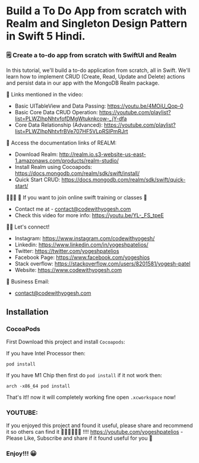# Build a To Do App from scratch with Realm and Singleton Design Pattern in Swift 5 Hindi.

### 🗒 Create a to-do app from scratch with SwiftUI and Realm

In this tutorial, we'll build a to-do application from scratch, all in Swift. We'll learn how to implement CRUD (Create, Read, Update and Delete) actions and persist data in our app with the MongoDB Realm package.

🔗 Links mentioned in the video:
- Basic UITableView and Data Passing: https://youtu.be/4MOiU_Qop-0
- Basic Core Data CRUD Operation: https://youtube.com/playlist?list=PLWZIhpNhtvfofDMgWtuknkcow-_jY-dfa
- Core Data Relationship (Advanced): https://youtube.com/playlist?list=PLWZIhpNhtvfrBVe707HF5VLpRSIPmRJrt

📝 Access the documentation links of REALM:
- Download Realm: http://realm.io.s3-website-us-east-1.amazonaws.com/products/realm-studio/
- Install Realm using Cocoapods: https://docs.mongodb.com/realm/sdk/swift/install/
- Quick Start CRUD: https://docs.mongodb.com/realm/sdk/swift/quick-start/

👩🏻‍💻 🔴 If you want to join online swift training or classes 🔴
- Contact me at - contact@codewithyogesh.com
- Check this video for more info: https://youtu.be/YL-_FS_tpeE

👋🏻 Let's connect!
- Instagram: https://www.instagram.com/codewithyogesh/
- Linkedin: https://www.linkedin.com/in/yogeshpatelios/
- Twitter: https://twitter.com/yogeshpatelios
- Facebook Page: https://www.facebook.com/yogeshios
- Stack overflow: https://stackoverflow.com/users/8201581/yogesh-patel
- Website: https://www.codewithyogesh.com

📧 Business Email: 
- contact@codewithyogesh.com

## Installation

### CocoaPods
First Download this project and install `Cocoapods`:

If you have Intel Processor then:

```
pod install
```  

If you have M1 Chip then first do `pod install` if it not work then:

```
arch -x86_64 pod install
```  

That's it!! now it will completely working fine open `.xcworkspace` now!

### YOUTUBE:
If you enjoyed this project and found it useful, please share and recommend it so others can find it 💚💚💚💚💚💚 !!!!
https://youtube.com/yogeshpatelios - Please Like, Subscribe and share if it found useful for you 🤟

### Enjoy!!! 😀
